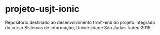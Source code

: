 # projeto-usjt-ionic
Repositório destinado ao desenvolvimento front-end do projeto integrado do curso Sistemas de Informação, Universidade São Judas Tadeu 2019.
